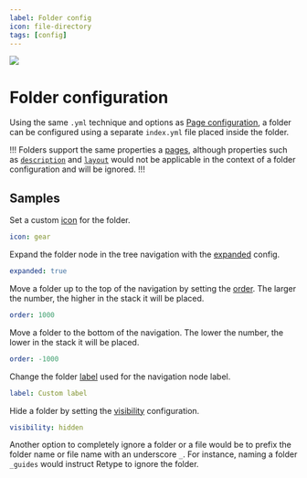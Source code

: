 ```yaml
---
label: Folder config
icon: file-directory
tags: [config]
---
```

![](/static/headers/header-10.png)

# Folder configuration

Using the same `.yml` technique and options as [Page configuration](/GoL%20frontend/page.md), a folder can be configured using a separate `index.yml` file placed inside the folder.

!!!
Folders support the same properties a [pages](/GoL%20frontend/page.md), although properties such as [`description`](/GoL%20frontend/page.md#description) and [`layout`](/GoL%20frontend/page.md#layout) would not be applicable in the context of a folder configuration and will be ignored.
!!!

## Samples

Set a custom [icon](/GoL%20frontend/page.md#icon) for the folder.

```yml index.yml
icon: gear
```

Expand the folder node in the tree navigation with the [expanded](/GoL%20frontend/page.md#expanded) config.

```yml index.yml
expanded: true
```

Move a folder up to the top of the navigation by setting the [order](/GoL%20frontend/page.md#order). The larger the number, the higher in the stack it will be placed.

```yml index.yml
order: 1000
```

Move a folder to the bottom of the navigation. The lower the number, the lower in the stack it will be placed.

```yml index.yml
order: -1000
```

Change the folder [label](/GoL%20frontend/page.md#label) used for the navigation node label.

```yml index.yml
label: Custom label
```

Hide a folder by setting the [visibility](/GoL%20frontend/page.md#visibility) configuration.

```yml index.yml
visibility: hidden
```

Another option to completely ignore a folder or a file would be to prefix the folder name or file name with an underscore `_`. For instance, naming a folder `_guides` would instruct Retype to ignore the folder.
